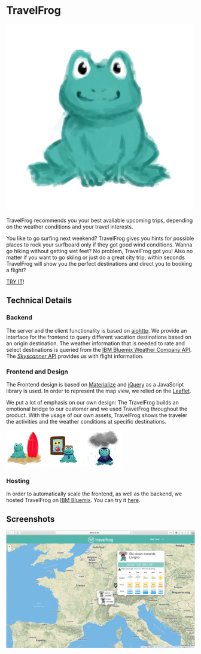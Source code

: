 # TravelFrog

![TravelFrog Logo](frontend/assets/frog.png)

TravelFrog recommends you your best available upcoming trips, depending on the weather conditions and your travel interests.

You like to go surfing next weekend? 
TravelFrog gives you hints for possible places to rock your surfboard only if they got good wind conditions.
Wanna go hiking without getting wet feet?
No problem, TravelFrog got you!
Also no matter if you want to go skiing or just do a great city trip, within seconds TravelFrog will show you the perfect destinations and direct you to booking a flight?

[TRY IT](http://169.51.12.70:31839)!

## Technical Details
### Backend
The server and the client functionality is based on [aiohttp](http://aiohttp.readthedocs.io).
We provide an interface for the frontend to query different vacation destinations based on an origin destination.
The weather information that is needed to rate and select destinations is queried from the [IBM Bluemix Weather Company API](https://console.bluemix.net/docs/services/Weather/index.html).
The [*Skyscanner* API](http://business.skyscanner.net) provides us with flight information.

### Frontend and Design
The Frontend design is based on [Materialize](http://materializecss.com) and [jQuery](http://jquery.com) as a JavaScript library is used.
In order to represent the map view, we relied on the [Leaflet](http://leafletjs.com).

We put a lot of emphasis on our own design:
The TravelFrog builds an emotional bridge to our customer and we used TravelFrog throughout the product.
With the usage of our own assets, TravelFrog shows the traveler the activities and the weather conditions at specific destinations.

![Surfing Frog](frontend/assets/surfing_frog_100.png) ![Culture Frog](frontend/assets/culture_frog_100.png) ![Rain Frog](frontend/assets/rain_frog_100.png)

### Hosting
In order to automatically scale the frontend, as well as the backend, we hosted TravelFrog on [IBM Bluemix](https://console.bluemix.net).
You can try it [here](http://169.51.12.70:31839). 

## Screenshots
![screenshots](frontend/assets/screenshots.gif)